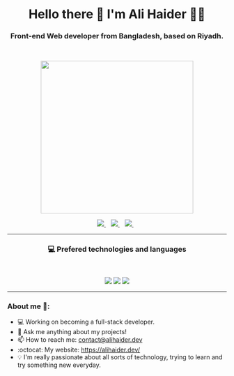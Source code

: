 <h1 align='center'>
  Hello there 👋 I'm Ali Haider 👨‍💻
</h1>

<h3 align='center'>
  Front-end Web developer from Bangladesh, based on Riyadh. 
</h3>

<br>

<p align='center'>
  <a href="#"><img src="https://github-readme-stats.vercel.app/api?username=alihaider-dev&show_icons=true&count_private=true&theme=darcula" width="350"></a>
</p>

<p align='center'>
  <a href="https://www.linkedin.com/in/justalihaider/">
    <img src="https://img.shields.io/badge/linkedin-%230077B5.svg?&style=for-the-badge&logo=linkedin&logoColor=white" />
  </a>&nbsp;&nbsp;
  <a href="mailto:justalihaider@gmail.com">
    <img src="https://img.shields.io/badge/Gmail-D14836?style=for-the-badge&logo=gmail&logoColor=white" />        
  </a>&nbsp;&nbsp;
  <a href="https://codepen.io/justalihaider">
    <img src="https://img.shields.io/badge/CodePen-3D3D3D?style=for-the-badge&logo=CodePen&logoColor=white" />        
  </a>&nbsp;&nbsp;
</p>

---

<h3 align='center'>💻 Prefered technologies and languages</h3><br/>
<p align='center'>
  <img src="https://img.shields.io/badge/HTML5-E34F26?style=for-the-badge&logo=html5&logoColor=white">
  <img src="https://img.shields.io/badge/CSS3-1572B6?style=for-the-badge&logo=css3&logoColor=white">
  <img src="https://img.shields.io/badge/JavaScript-F7DF1E?style=for-the-badge&logo=javascript&logoColor=black">
</p>

---

<h3>About me 👻:</h3>

- 💻 Working on becoming a full-stack developer.
- 💬 Ask me anything about my projects!
- 📫 How to reach me: contact@alihaider.dev
- :octocat: My website: https://alihaider.dev/
- 💡 I'm really passionate about all sorts of technology, trying to learn and try something new everyday.
